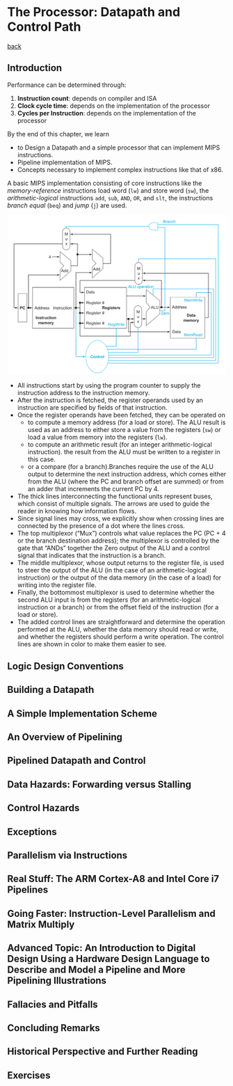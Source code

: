 # The Processor: Datapath and Control Path
[back](../coa.md)
<!-- #### 1. Single-cycle datapath: what a CPU must do each instruction

- Know: PC → fetch → decode → reg read → ALU → (optional) memory → write-back.
- Be able to: point to where R-type, I-type, load, store, and branch differ on the path.
- Control: know the role of main control vs. ALU control; why muxes exist.
- 1-minute self-test: For lw rt, 4(rs), list the five steps and say what gets written back.

#### 2. From single-cycle to pipeline (5 stages)

- Know: IF, ID, EX, MEM, WB; pipeline registers between stages.
- Be able to: map each instruction’s work across stages (which stage does what).
- Why: pipelining improves throughput (not single-instruction latency).
- 1-minute self-test: Place add, lw, sw, beq into the 5 stages correctly.

#### 3. Data hazards: forwarding vs. stalling

- Know: RAW hazards; when values are available (EX/MEM/WB timing).
- Be able to: draw/identify forwarding paths; detect when forwarding can’t help.
- Golden rule: load-use needs exactly 1 bubble (stall) in classic 5-stage.
- 1-minute self-test: For lw r1,0(r2); add r3,r1,r4, say if you forward or stall (and from where).

#### 4. Hazard detection & forwarding units (the “brains” that fix hazards)

- Know: what the Forwarding Unit compares (EX.rs/rt vs. later dests) and selects.
- Know: what the Hazard Detection Unit watches (ID stage load-use) to insert a bubble.
- Be able to: state which pipeline reg gets frozen and which control signals become NOP.
- 1-minute self-test: Name the two comparisons that trigger forwarding into ALU inputs A and B.

#### 5. Control hazards (branches/jumps)

- Know: why the fetch path is wrong on a taken branch; what gets flushed.
- Options: compute branch in EX (simplest) → 2-cycle penalty; move earlier or predict to cut penalty.
- Be able to: mark which stages’ instructions are flushed on a taken branch in a 5-stage.
- 1-minute self-test: With branch resolved in EX, how many younger instructions do you flush?

#### 6. Precise exceptions in a pipeline

- Know: precise = all older instructions complete, no younger ones do; EPC records faulting PC.
- Be able to: name the extra paths/state (cause, EPC) and the “poison/flush” idea for younger instrs.
- 1-minute self-test: Explain how a MEM-stage fault is made precise in a 5-stage pipeline.

#### 7. Performance intuition (CPI with stalls)

- Know: ideal CPI≈1 for a full pipeline; real CPI = 1 + (stalls from data + control + structural).
- Be able to: compute CPI given a branch frequency and penalty or a load-use frequency.
- 1-minute self-test: If 20% branches with 2-cycle penalty, what’s CPI (ignoring others)?

#### 8. Beyond the basic pipe (just the vibe)

- Know (names only): multiple-issue (superscalar), speculation, OoO—“more of the same ideas, wider/deeper.”
- 1-minute self-test: In one line, say how forwarding generalizes in a superscalar core. -->

## Introduction


Performance can be determined through:
1. **Instruction count**: depends on compiler and ISA
2. **Clock cycle time**: depends on the implementation of the processor
3. **Cycles per Instruction**: depends on the implementation of the processor

By the end of this chapter, we learn

- to Design a Datapath and a simple processor that can implement MIPS instructions.
- Pipeline implementation of MIPS. 
- Concepts necessary to implement complex instructions like that of x86.

A basic MIPS implementation consisting of core instructions like the *memory-reference* instructions load word (`lw`) and store word (`sw`), the *arithmetic-logical* instructions `add`, `sub`, `AND`, `OR`, and `slt`, the instructions *branch equal* (`beq`) and *jump* (`j`) are used. 

![basic implementation of MIPS core instructions](img/basic_implementation_MIPS.png)

- All instructions start by using the program counter to supply the instruction address to the instruction memory. 
- After the instruction is fetched, the register operands used by an instruction are specified by fields of that instruction. 
- Once the register operands have been fetched, they can be operated on     
    - to compute a memory address (for a load or store). The ALU result is used as an address to either store a value from the registers (`sw`) or load a value from memory into the registers (`lw`).
    - to compute an arithmetic result (for an integer arithmetic-logical instruction). the result from the ALU must be written to a register in this case.
    - or a compare (for a branch).Branches require the use of the ALU output to determine the next instruction address, which comes either from the ALU (where the PC and branch offset are summed) or from an adder that increments the current PC by 4. 
- The thick lines interconnecting the functional units represent buses,
which consist of multiple signals. The arrows are used to guide the reader in knowing how information flows.
- Since signal lines may cross, we explicitly show when crossing lines are connected by the presence of a dot
where the lines cross.
- The top multiplexor (“Mux”) controls what value replaces the PC (PC + 4 or the branch destination address); the multiplexor is controlled
by the gate that “ANDs” together the Zero output of the ALU and a control signal that indicates that the instruction is a branch. 
- The middle
multiplexor, whose output returns to the register file, is used to steer the output of the ALU (in the case of an arithmetic-logical instruction) or
the output of the data memory (in the case of a load) for writing into the register file. 
- Finally, the bottommost multiplexor is used to determine
whether the second ALU input is from the registers (for an arithmetic-logical instruction or a branch) or from the offset field of the instruction
(for a load or store). 
- The added control lines are straightforward and determine the operation performed at the ALU, whether the data memory
should read or write, and whether the registers should perform a write operation. The control lines are shown in color to make them easier to
see.

## Logic Design Conventions
## Building a Datapath
## A Simple Implementation Scheme
## An Overview of Pipelining
## Pipelined Datapath and Control
## Data Hazards: Forwarding versus Stalling
## Control Hazards
## Exceptions
## Parallelism via Instructions
## Real Stuff: The ARM Cortex-A8 and Intel Core i7 Pipelines
## Going Faster: Instruction-Level Parallelism and Matrix Multiply
## Advanced Topic: An Introduction to Digital Design Using a Hardware Design Language to Describe and Model a Pipeline and More Pipelining Illustrations
## Fallacies and Pitfalls
## Concluding Remarks
## Historical Perspective and Further Reading
## Exercises